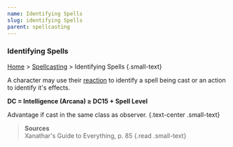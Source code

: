 ```yaml
---
name: Identifying Spells
slug: identifying Spells
parent: spellcasting
---
```

### Identifying Spells
[Home](dm-operations-center) > [Spellcasting](spellcasting) > Identifying Spells {.small-text}

A character may use their [reaction](reaction) to identify a spell being cast or an action to identify it's effects.

**DC = Intelligence (Arcana) ≥ DC15 + Spell Level**

Advantage if cast in the same class as observer. {.text-center .small-text}

> **Sources** <br/>
> Xanathar's Guide to Everything, p. 85
{.read .small-text}
